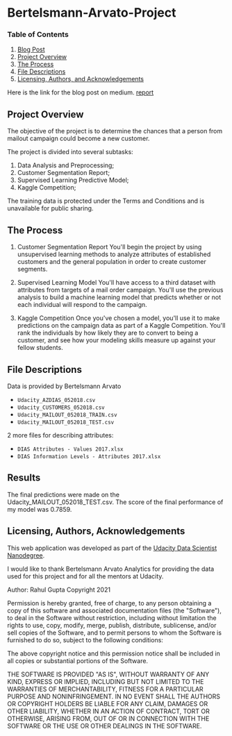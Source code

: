 # Bertelsmann-Arvato-Project

### Table of Contents
1. [Blog Post](https://rahulgupta1.medium.com/customer-segmentation-report-for-arvato-financial-services-e2f03f149f96)
2. [Project Overview](#overview)
3. [The Process](#process)
4. [File Descriptions](#files)
5. [Licensing, Authors, and Acknowledgements](#license)

Here is the link for the blog post on medium. [report](https://rahulgupta1.medium.com/customer-segmentation-report-for-arvato-financial-services-e2f03f149f96)

## Project Overview<a name="overview"></a>
The objective of the project is to determine the chances that a person from mailout campaign could become a new customer.

The project is divided into several subtasks:
1.	Data Analysis and Preprocessing;
2.	Customer Segmentation Report;
3.	Supervised Learning Predictive Model;
4.	Kaggle Competition;

The training data is protected under the Terms and Conditions and is unavailable for public sharing.

## The Process <a name="process"></a>

1. Customer Segmentation Report
You'll begin the project by using unsupervised learning methods to analyze attributes of established customers and the general population in order to create customer segments.

2. Supervised Learning Model
You'll have access to a third dataset with attributes from targets of a mail order campaign. You'll use the previous analysis to build a machine learning model that predicts whether or not each individual will respond to the campaign.

3. Kaggle Competition
Once you've chosen a model, you'll use it to make predictions on the campaign data as part of a Kaggle Competition. You'll rank the individuals by how likely they are to convert to being a customer, and see how your modeling skills measure up against your fellow students.

## File Descriptions <a name="files"></a>

Data is provided by Bertelsmann Arvato
* `Udacity_AZDIAS_052018.csv`
* `Udacity_CUSTOMERS_052018.csv`
* `Udacity_MAILOUT_052018_TRAIN.csv`
* `Udacity_MAILOUT_052018_TEST.csv`

2 more files for describing attributes:
* `DIAS Attributes - Values 2017.xlsx`
* `DIAS Information Levels - Attributes 2017.xlsx`

## Results <a name="results"></a>

The final predictions were made on the Udacity_MAILOUT_052018_TEST.csv. The score of the final performance of my model was 0.7859. 

## Licensing, Authors, Acknowledgements <a name="license"></a>
This web application was developed as part of the [Udacity Data Scientist Nanodegree](https://www.udacity.com/course/data-scientist-nanodegree--nd025).

I would like to thank Bertelsmann Arvato Analytics for providing the data used for this project and for all the mentors at Udacity.

Author: Rahul Gupta Copyright 2021

Permission is hereby granted, free of charge, to any person obtaining a copy of this software and associated documentation files (the "Software"), to deal in the Software without restriction, including without limitation the rights to use, copy, modify, merge, publish, distribute, sublicense, and/or sell copies of the Software, and to permit persons to whom the Software is furnished to do so, subject to the following conditions:

The above copyright notice and this permission notice shall be included in all copies or substantial portions of the Software.

THE SOFTWARE IS PROVIDED "AS IS", WITHOUT WARRANTY OF ANY KIND, EXPRESS OR IMPLIED, INCLUDING BUT NOT LIMITED TO THE WARRANTIES OF MERCHANTABILITY, FITNESS FOR A PARTICULAR PURPOSE AND NONINFRINGEMENT. IN NO EVENT SHALL THE AUTHORS OR COPYRIGHT HOLDERS BE LIABLE FOR ANY CLAIM, DAMAGES OR OTHER LIABILITY, WHETHER IN AN ACTION OF CONTRACT, TORT OR OTHERWISE, ARISING FROM, OUT OF OR IN CONNECTION WITH THE SOFTWARE OR THE USE OR OTHER DEALINGS IN THE SOFTWARE.
